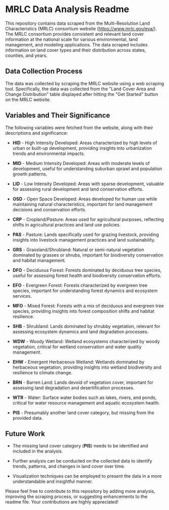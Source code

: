 # MRLC Data Analysis Readme

This repository contains data scraped from the Multi-Resolution Land Characteristics (MRLC) consortium website (https://www.mrlc.gov/eva/). The MRLC consortium provides consistent and relevant land cover information at the national scale for various environmental, land management, and modeling applications. The data scraped includes information on land cover types and their distribution across states, counties, and years.

## Data Collection Process

The data was collected by scraping the MRLC website using a web scraping tool. Specifically, the data was collected from the "Land Cover Area and Change Distribution" table displayed after hitting the "Get Started" button on the MRLC website.

## Variables and Their Significance

The following variables were fetched from the website, along with their descriptions and significance:

- **HID** - High Intensity Developed: Areas characterized by high levels of urban or built-up development, providing insights into urbanization trends and environmental impacts.
  
- **MID** - Medium Intensity Developed: Areas with moderate levels of development, useful for understanding suburban sprawl and population growth patterns.
  
- **LID** - Low Intensity Developed: Areas with sparse development, valuable for assessing rural development and land conservation efforts.
  
- **OSD** - Open Space Developed: Areas developed for human use while maintaining natural characteristics, important for land management decisions and conservation efforts.
  
- **CRP** - Cropland/Pasture: Areas used for agricultural purposes, reflecting shifts in agricultural practices and land use policies.
  
- **PAS** - Pasture: Lands specifically used for grazing livestock, providing insights into livestock management practices and land sustainability.
  
- **GRS** - Grassland/Shrubland: Natural or semi-natural vegetation dominated by grasses or shrubs, important for biodiversity conservation and habitat management.
  
- **DFO** - Deciduous Forest: Forests dominated by deciduous tree species, useful for assessing forest health and biodiversity conservation efforts.
  
- **EFO** - Evergreen Forest: Forests characterized by evergreen tree species, important for understanding forest dynamics and ecosystem services.
  
- **MFO** - Mixed Forest: Forests with a mix of deciduous and evergreen tree species, providing insights into forest composition shifts and habitat resilience.
  
- **SHB** - Shrubland: Lands dominated by shrubby vegetation, relevant for assessing ecosystem dynamics and land degradation processes.
  
- **WDW** - Woody Wetland: Wetland ecosystems characterized by woody vegetation, critical for wetland conservation and water quality management.
  
- **EHW** - Emergent Herbaceous Wetland: Wetlands dominated by herbaceous vegetation, providing insights into wetland biodiversity and resilience to climate change.
  
- **BRN** - Barren Land: Lands devoid of vegetation cover, important for assessing land degradation and desertification processes.
  
- **WTR** - Water: Surface water bodies such as lakes, rivers, and ponds, critical for water resource management and aquatic ecosystem health.

- **PIS** - Presumably another land cover category, but missing from the provided data.

## Future Work

- The missing land cover category (**PIS**) needs to be identified and included in the analysis.
  
- Further analysis can be conducted on the collected data to identify trends, patterns, and changes in land cover over time.
  
- Visualization techniques can be employed to present the data in a more understandable and insightful manner.

  
Please feel free to contribute to this repository by adding more analysis, improving the scraping process, or suggesting enhancements to the readme file. Your contributions are highly appreciated!